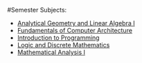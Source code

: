 #Semester
Subjects:
- [Analytical Geometry and Linear Algebra I](Analytical%20Geometry%20and%20Linear%20Algebra%20I.md)
- [Fundamentals of Computer Architecture](Fundamentals%20of%20Computer%20Architecture.md)
- [Introduction to Programming](Introduction%20to%20Programming.md)
- [Logic and Discrete Mathematics](Logic%20and%20Discrete%20Mathematics.md)
- [Mathematical Analysis I](Mathematical%20Analysis%20I.md)